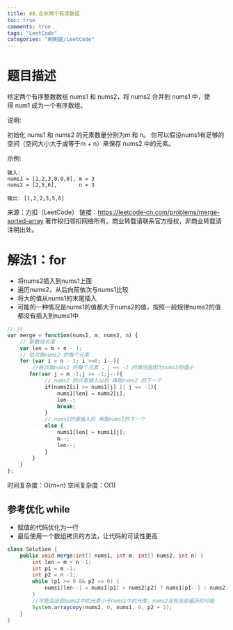 ```yaml
---
title: 88.合并两个有序数组
toc: true
comments: true
tags: "LeetCode"
categories: "刷刷题/LeetCode"
---
```



# 题目描述

给定两个有序整数数组 nums1 和 nums2，将 nums2 合并到 nums1 中，使得 num1 成为一个有序数组。

说明:

初始化 nums1 和 nums2 的元素数量分别为m 和 n。
你可以假设nums1有足够的空间（空间大小大于或等于m + n）来保存 nums2 中的元素。

示例:
```
输入:
nums1 = [1,2,3,0,0,0], m = 3
nums2 = [2,5,6],       n = 3

输出: [1,2,2,3,5,6]
```
来源：力扣（LeetCode）
链接：https://leetcode-cn.com/problems/merge-sorted-array
著作权归领扣网络所有。商业转载请联系官方授权，非商业转载请注明出处。

# 解法1：for

- 将nums2插入到nums1上面
- 遍历nums2，从后向前依次与nums1比较
- 将大的值从nums1的末尾插入
- 可能的一种情况是nums1的值都大于nums2的值，按照一般规律nums2的值都没有插入到nums1中

```js
//.js
var merge = function(nums1, m, nums2, n) {
    // 新数组长度
    var len = m + n - 1;
    // 依次取nums2 的每个元素
    for (var i = n - 1; i >=0; i--){
        //依次取nums1 的每个元素 ，j == -1 的情况是因为nums2的值小
       for(var j = m -1;j >= -1;j--){
            // nums2 的元素插入以后 再取nums2 的下一个
            if(nums2[i] >= nums1[j] || j == -1){
                nums1[len] = nums2[i];
                len--;
                break;
            }
            // nums1的值插入后 再取nums1的下一个 
            else {
                nums1[len] = nums1[j];
                m--;
                len--;
            }
        }
    }
};
```
时间复杂度：O(m+n)
空间复杂度：O(1)

## 参考优化 while

- 赋值的代码优化为一行
- 最后使用一个数组拷贝的方法，让代码的可读性更高

```java
class Solution {
    public void merge(int[] nums1, int m, int[] nums2, int n) {
        int len = m + n -1;
        int p1 = m -1;
        int p2 = n -1;
        while (p1 >= 0 && p2 >= 0) {
            nums1[len--] = nums1[p1] > nums2[p2] ? nums1[p1--] : nums2[p2--];
        }
        //可能会出现nums2中的元素小于nums1中的元素，nums2没有全部遍历的可能
        System.arraycopy(nums2, 0, nums1, 0, p2 + 1);
    }
}
```



